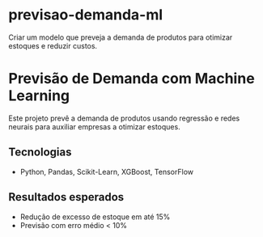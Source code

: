# previsao-demanda-ml
Criar um modelo que preveja a demanda de produtos para otimizar estoques e reduzir custos.

# Previsão de Demanda com Machine Learning
Este projeto prevê a demanda de produtos usando regressão e redes neurais para auxiliar empresas a otimizar estoques.

## Tecnologias
- Python, Pandas, Scikit-Learn, XGBoost, TensorFlow

## Resultados esperados
- Redução de excesso de estoque em até 15%
- Previsão com erro médio < 10%
